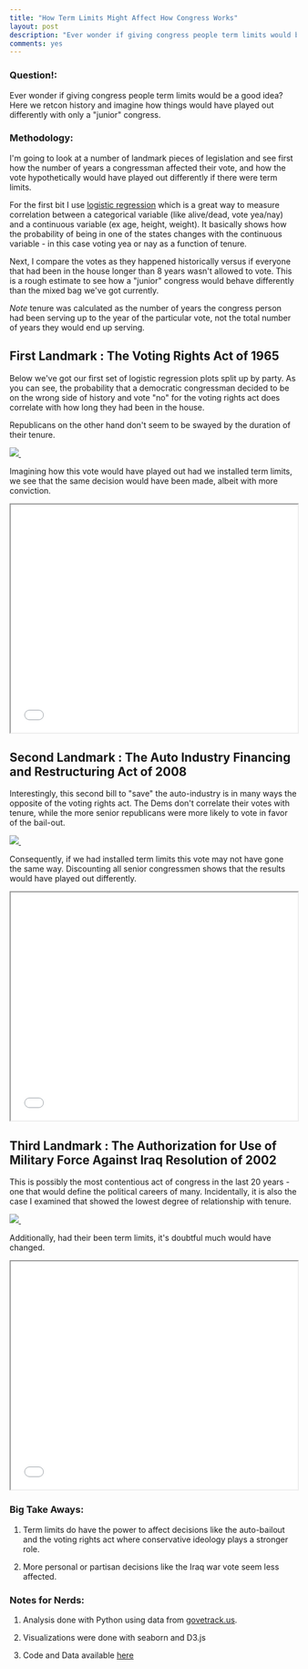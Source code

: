```yaml
---
title: "How Term Limits Might Affect How Congress Works"
layout: post
description: "Ever wonder if giving congress people term limits would be a good idea? Here, I use logistic regression to look at a few landmark pieces of legislation and determine what role (if any) limiting term limits would play on the outcome of the vote"
comments: yes
---
```


### Question!:

Ever wonder if giving congress people term limits would be a good idea? Here we retcon history and imagine how things would have played out differently with only a "junior" congress.

### Methodology:
I'm going to look at a number of landmark pieces of legislation and see first how the number of years a congressman affected their vote, and how the vote hypothetically would have played out differently if there were term limits.

For the first bit I use [logistic regression](https://en.wikipedia.org/wiki/Logistic_regression) which is a great way to measure correlation between a categorical variable (like alive/dead, vote yea/nay) and a continuous variable (ex age, height, weight). It basically shows how the probability of being in one of the states changes with the continuous variable - in this case voting yea or nay as a function of tenure.

Next, I compare the votes as they happened historically versus if everyone that had been in the house longer than 8 years wasn't allowed to vote. This is a rough estimate to see how a "junior" congress would behave differently than the mixed bag we've got currently.

*Note* tenure was calculated as the number of years the congress person had been serving up to the year of the particular vote, not the total number of years they would end up serving.

## First Landmark : The Voting Rights Act of 1965

Below we've got our first set of logistic regression plots split up by party. As you can see, the probability that a democratic congressman decided to be on the wrong side of history and vote "no" for the voting rights act does correlate with how long they had been in the house.

Republicans on the other hand don't seem to be swayed by the duration of their tenure.

<a href="/res/blog_4/0.png">
<img src="/res/blog_4/0.png">
</a>﻿

Imagining how this vote would have played out had we installed term limits, we see that the same decision would have been made, albeit with more conviction.

<iframe src="/res/blog_4/donut1.html" width="100%" height="400"  scrolling="no"></iframe>

## Second Landmark : The Auto Industry Financing and Restructuring Act of 2008

Interestingly, this second bill to "save" the auto-industry is in many ways the opposite of the voting rights act. The Dems don't correlate their votes with tenure, while the more senior republicans were more likely to vote in favor of the bail-out.

<a href="/res/blog_4/1.png">
<img src="/res/blog_4/1.png">
</a>﻿

Consequently, if we had installed term limits this vote may not have gone the same way. Discounting all senior congressmen shows that the results would have played out differently.

<iframe src="/res/blog_4/donut2.html" width="100%" height="400"  scrolling="no"></iframe>

## Third Landmark : The Authorization for Use of Military Force Against Iraq Resolution of 2002

This is possibly the most contentious act of congress in the last 20 years - one that would define the political careers of many. Incidentally, it is also the case I examined that showed the lowest degree of relationship with tenure.

<a href="/res/blog_4/2.png">
<img src="/res/blog_4/2.png">
</a>﻿

Additionally, had their been term limits, it's doubtful much would have changed.

<iframe src="/res/blog_4/donut3.html" width="100%" height="400"  scrolling="no"></iframe>

### Big Take Aways:
1. Term limits do have the power to affect decisions like the auto-bailout and the voting rights act where conservative ideology plays a stronger role.

2. More personal or partisan decisions like the Iraq war vote seem less affected.

### Notes for Nerds:
1. Analysis done with Python using data from [govetrack.us](https://www.govtrack.us/).

2. Visualizations were done with seaborn and D3.js

3. Code and Data available [here](https://github.com/NicholasARossi/Congressional-Tenure-Analysis)
